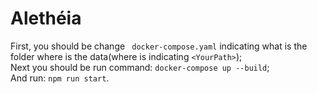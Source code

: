 # Alethéia

First, you should be change ` docker-compose.yaml` indicating what is the folder where is the data(where is indicating `<YourPath>`);<br>
Next you should be run command: `docker-compose up --build`;<br>
And run: `npm run start`.
